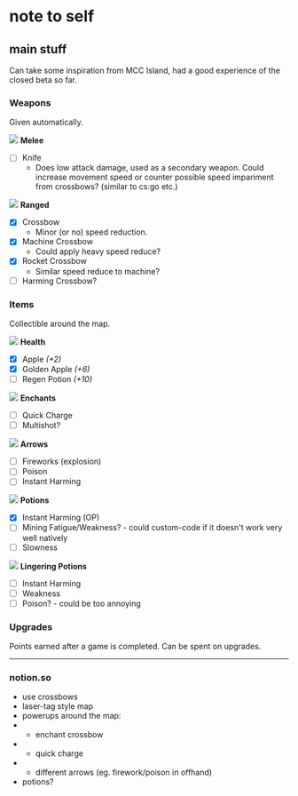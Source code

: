 # note to self

## main stuff
Can take some inspiration from MCC Island, had a good experience of the closed beta so far.

### Weapons
Given automatically.

![](https://res.plexion.dev/minecraft/item/iron_sword.png) **Melee**
- [ ] Knife
  - Does low attack damage, used as a secondary weapon. Could increase movement speed or counter possible speed impariment from crossbows? (similar to cs:go etc.)

![](https://res.plexion.dev/minecraft/item/crossbow_standby.png) **Ranged**
- [x] Crossbow
  - Minor (or no) speed reduction.
- [x] Machine Crossbow
  - Could apply heavy speed reduce?
- [x] Rocket Crossbow
  - Similar speed reduce to machine?
- [ ] Harming Crossbow?

### Items
Collectible around the map.

![](https://res.plexion.dev/minecraft/item/golden_apple.png) **Health**
- [x] Apple *(+2)*
- [x] Golden Apple *(+6)*
- [ ] Regen Potion *(+10)*

![](https://res.plexion.dev/minecraft/item/enchanted_book.png) **Enchants**
- [ ] Quick Charge
- [ ] Multishot?

![](https://res.plexion.dev/minecraft/item/arrow.png) **Arrows**
- [ ] Fireworks (explosion)
- [ ] Poison
- [ ] Instant Harming

![](https://res.plexion.dev/minecraft/item/potion.png) **Potions**
- [x] Instant Harming (OP)
- [ ] Mining Fatigue/Weakness? - could custom-code if it doesn't work very well natively
- [ ] Slowness

![](https://res.plexion.dev/minecraft/item/lingering_potion.png) **Lingering Potions**
- [ ] Instant Harming
- [ ] Weakness
- [ ] Poison? - could be too annoying

### Upgrades
Points earned after a game is completed. Can be spent on upgrades.

---

### notion.so
- use crossbows
- laser-tag style map
- powerups around the map:
- - enchant crossbow
- - quick charge
- - different arrows (eg. firework/poison in offhand)
- potions?